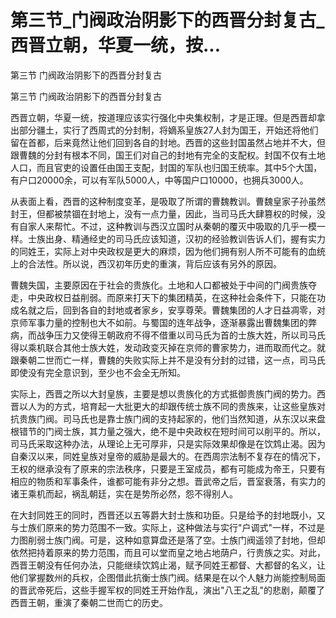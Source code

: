 # 第三节_门阀政治阴影下的西晋分封复古_西晋立朝，华夏一统，按...

第三节 门阀政治阴影下的西晋分封复古

第三节 门阀政治阴影下的西晋分封复古

西晋立朝，华夏一统，按道理应该实行强化中央集权制，才是正理。但是西晋却拿出部分疆土，实行了西周式的分封制，将嫡系皇族27人封为国王，开始还将他们留在首都，后来竟然让他们回到各自的封地。西晋的这些封国虽然占地并不大，但跟曹魏的分封有根本不同，国王们对自己的封地有完全的支配权。封国不仅有土地人口，而且官吏的设置任由国王支配，封国的军队也归国王统率。其中5个大国，有户口20000余，可以有军队5000人，中等国户口10000，也拥兵3000人。

从表面上看，西晋的这种制度变革，是吸取了所谓的曹魏教训。曹魏皇家子孙虽然封王，但都被禁锢在封地上，没有一点力量，因此，当司马氏大肆篡权的时候，没有自家人来帮忙。不过，这种教训与西汉立国时从秦朝的覆灭中吸取的几乎一模一样。士族出身、精通经史的司马氏应该知道，汉初的经验教训告诉人们，握有实力的同姓王，实际上对中央政权是更大的麻烦，因为他们拥有别人所不可能有的血统上的合法性。所以说，西汉初年历史的重演，背后应该有另外的原因。

曹魏失国，主要原因在于社会的贵族化。土地和人口都被处于中间的门阀贵族夺走，中央政权日益削弱。而原来打天下的集团精英，在这种社会条件下，只能在功成名就之后，回到各自的封地或者家乡，安享尊荣。曹魏集团的人才日益凋零，对京师军事力量的控制也大不如前。与蜀国的连年战争，逐渐暴露出曹魏集团的弊病，而战争压力又使得王朝政府不得不借重以司马氏为首的士族大姓，所以司马氏得以乘机联合其他士族大姓，发动政变灭掉在京师的曹家势力，进而取而代之。就跟秦朝二世而亡一样，曹魏的失败实际上并不是没有分封的过错，这一点，司马氏即使没有完全意识到，至少也不会全无所知。

实际上，西晋之所以大封皇族，主要是想以贵族化的方式抵御贵族门阀的势力。西晋以人为的方式，培育起一大批更大的却跟传统士族不同的贵族来，让这些皇族对抗贵族门阀。司马氏也是靠士族门阀的支持起家的，他们当然知道，从东汉以来盘根错节的门阀士族，其力量之强大，绝不是中央政权在短时间可以削平的。所以，司马氏采取这种办法，从理论上无可厚非，只是实际效果却像是在饮鸩止渴。因为自秦汉以来，同姓皇族对皇帝的威胁是最大的。在西周宗法制不复存在的情况下，王权的继承没有了原来的宗法秩序，只要是王室成员，都有可能成为帝王，只要有相应的物质和军事条件，谁都可能有非分之想。晋武帝之后，晋室衰落，有实力的诸王乘机而起，祸乱朝廷，实在是势所必然，怨不得别人。

在大封同姓王的同时，西晋还以五等爵大封士族和功臣。只是给予的封地既小，又与士族们原来的势力范围不一致。实际上，这种做法与实行"户调式"一样，不过是力图削弱士族门阀。可是，这种如意算盘还是落了空。士族门阀遥领了封地，但却依然把持着原来的势力范围，而且可以堂而皇之地占地荫户，行贵族之实。对此，西晋王朝没有任何办法，只能继续饮鸩止渴，赋予同姓王都督、大都督的名义，让他们掌握数州的兵权，企图借此抗衡士族门阀。结果是在以个人魅力尚能控制局面的晋武帝死后，这些手握军权的同姓王开始作乱，演出"八王之乱"的悲剧，颠覆了西晋王朝，重演了秦朝二世而亡的历史。
